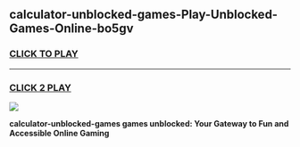 
## calculator-unblocked-games-Play-Unblocked-Games-Online-bo5gv
<h3>
<a href="https://premium76.site?title=calculator-unblocked-games&ref=25A">CLICK TO PLAY</a></h3>
<hr>

<h3>
<a href="https://premium76.site?title=calculator-unblocked-games&ref=25A">CLICK 2 PLAY</a>
  
</h3>

<a href="https://premium76.site?title=calculator-unblocked-games&ref=25A"><img src="https://clearcache.store/games.png"></a>


**calculator-unblocked-games games unblocked: Your Gateway to Fun and Accessible Online Gaming**
